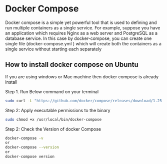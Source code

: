 
# Docker Compose 

Docker compose is a simple yet powerful tool that is used to defining and run multiple containers as a single service.
For example, suppose you have an application which requires Nginx as a web server and PostgreSQL as a database service. In this case by docker-compose, you can create one single file (docker-compose.yml ) which will create both the containers as a single service without starting each separately

## How to install docker compose on Ubuntu
If you are using windows or Mac machine then docker compose is already install 

Step 1. Run Below command on your terminal 
```sh
sudo curl -L "https://github.com/docker/compose/releases/download/1.25.5/docker-compose-$(uname -s)-$(uname -m)" -o /usr/local/bin/docker-compose
```
Step 2: Apply executable permissions to the binary
```sh
sudo chmod +x /usr/local/bin/docker-compose
```
Step 2: Check the Version of docker Compose
```sh
docker-compose -v 
or 
docker-compose --version 
or 
docker-compose version 
```
